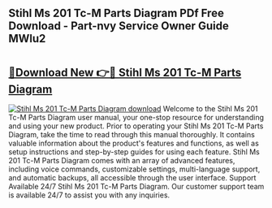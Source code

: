 ## Stihl Ms 201 Tc-M Parts Diagram PDf Free Download - Part-nvy Service Owner Guide MWlu2

# <h2><a href="http://dfj7ye8.blite.top/?on=Stihl+Ms+201+Tc-M+Parts+Diagram">🔗Download New 👉🔴 Stihl Ms 201 Tc-M Parts Diagram</a></h2>

[![Stihl Ms 201 Tc-M Parts Diagram download](https://i.imgur.com/lujVjoI.png)](http://dfj7ye8.blite.top/?on=Stihl+Ms+201+Tc-M+Parts+Diagram)
Welcome to the Stihl Ms 201 Tc-M Parts Diagram user manual, your one-stop resource for understanding and using your new product. Prior to operating your Stihl Ms 201 Tc-M Parts Diagram, take the time to read through this manual thoroughly. It contains valuable information about the product's features and functions, as well as setup instructions and step-by-step guides for using each feature. Stihl Ms 201 Tc-M Parts Diagram comes with an array of advanced features, including voice commands, customizable settings, multi-language support, and automatic backups, all accessible through the user interface. Support Available 24/7 Stihl Ms 201 Tc-M Parts Diagram. Our customer support team is available 24/7 to assist you with any inquiries.
